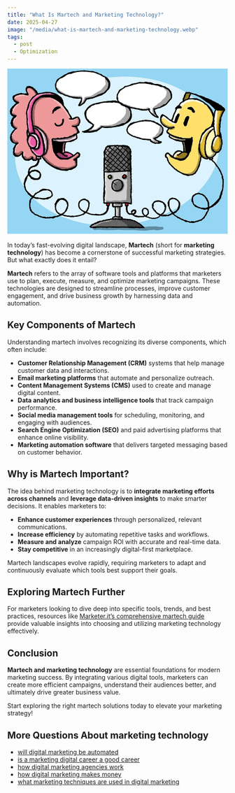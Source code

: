 ```yaml
---
title: "What Is Martech and Marketing Technology?"
date: 2025-04-27
image: "/media/what-is-martech-and-marketing-technology.webp"
tags:
  - post
  - Optimization
---
```


![What Is Martech and Marketing Technology?](/media/what-is-martech-and-marketing-technology.webp)

In today’s fast-evolving digital landscape, **Martech** (short for **marketing technology**) has become a cornerstone of successful marketing strategies. But what exactly does it entail?

**Martech** refers to the array of software tools and platforms that marketers use to plan, execute, measure, and optimize marketing campaigns. These technologies are designed to streamline processes, improve customer engagement, and drive business growth by harnessing data and automation.

## Key Components of Martech

Understanding martech involves recognizing its diverse components, which often include:

- **Customer Relationship Management (CRM)** systems that help manage customer data and interactions.
- **Email marketing platforms** that automate and personalize outreach.
- **Content Management Systems (CMS)** used to create and manage digital content.
- **Data analytics and business intelligence tools** that track campaign performance.
- **Social media management tools** for scheduling, monitoring, and engaging with audiences.
- **Search Engine Optimization (SEO)** and paid advertising platforms that enhance online visibility.
- **Marketing automation software** that delivers targeted messaging based on customer behavior.

## Why is Martech Important?

The idea behind marketing technology is to **integrate marketing efforts across channels** and **leverage data-driven insights** to make smarter decisions. It enables marketers to:

- **Enhance customer experiences** through personalized, relevant communications.
- **Increase efficiency** by automating repetitive tasks and workflows.
- **Measure and analyze** campaign ROI with accurate and real-time data.
- **Stay competitive** in an increasingly digital-first marketplace.

Martech landscapes evolve rapidly, requiring marketers to adapt and continuously evaluate which tools best support their goals.

## Exploring Martech Further

For marketers looking to dive deep into specific tools, trends, and best practices, resources like [Marketer.it’s comprehensive martech guide](https://marketer.it.com/posts/martech) provide valuable insights into choosing and utilizing marketing technology effectively.

## Conclusion

**Martech and marketing technology** are essential foundations for modern marketing success. By integrating various digital tools, marketers can create more efficient campaigns, understand their audiences better, and ultimately drive greater business value.

Start exploring the right martech solutions today to elevate your marketing strategy!

## More Questions About marketing technology

- [will digital marketing be automated](/posts/will-digital-marketing-be-automated)
- [is a marketing digital career a good career](/posts/is-a-marketing-digital-career-a-good-career)
- [how digital marketing agencies work](/posts/how-digital-marketing-agencies-work)
- [how digital marketing makes money](/posts/how-digital-marketing-makes-money)
- [what marketing techniques are used in digital marketing](/posts/what-marketing-techniques-are-used-in-digital-mark)
